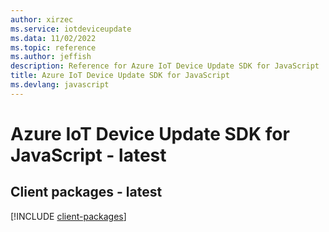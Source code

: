 ```yaml
---
author: xirzec
ms.service: iotdeviceupdate
ms.data: 11/02/2022
ms.topic: reference
ms.author: jeffish
description: Reference for Azure IoT Device Update SDK for JavaScript
title: Azure IoT Device Update SDK for JavaScript
ms.devlang: javascript
---
```

# Azure IoT Device Update SDK for JavaScript - latest

## Client packages - latest
[!INCLUDE [client-packages](iot-device-update-client-index.md)]